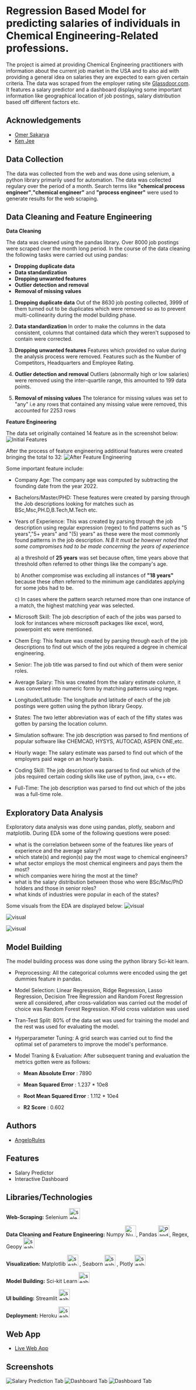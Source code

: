 
# Regression Based Model for predicting salaries of individuals in Chemical Engineering-Related professions.

The project is aimed at providing Chemical Engineering practitioners with information about the current job market in the USA and to also aid with providing a general idea on salaries they are expected to earn given certain criteria. The data was scraped from the employer rating site [Glassdoor.com](https://glassdoor.com). It features a salary predictor and a dashboard displaying some important information like geographical location of job postings, salary distribution based off different factors etc.

## Acknowledgements

 - [Omer Sakarya](https://github.com/arapfaik)
 - [Ken Jee](https://github.com/PlayingNumbers)
 
## Data Collection

The data was collected from the web and was done using selenium, a python library primarily used for automation. The data was collected regulary over the period of a month. Search terms like **"chemical process engineer"**,**"chemical engineer"** and **"process engineer"** were used to generate results for the web scraping.


## Data Cleaning and Feature Engineering

**Data Cleaning**

The data was cleaned using the pandas library. Over 8000 job postings were scraped over the month long period. In the course of the data cleaning the following tasks were carried out using pandas:
- **Dropping duplicate data**
- **Data standardization**
- **Dropping unwanted features**
- **Outlier detection and removal**
- **Removal of missing values**

1) **Dropping duplicate data**
Out of the 8630 job posting collected, 3999 of them turned out to be duplicates which were removed so as to prevent multi-collinearity during the model building phase.

2) **Data standardization**
In order to make the columns in the data consistent, columns that contained data which they weren't supposed to contain were corrected.

3) **Dropping unwanted features**
Features which provided no value during the analysis process were removed. Features such as the Number of Competitors, Headquarters and Employee Rating.

4) **Outlier detection and removal**
Outliers (abnormally high or low salaries) were removed using the inter-quartile range, this amounted to 199 data points.

5) **Removal of missing values**
The tolerance for missing values was set to "any" i.e any rows that contained any missing value were removed, this accounted for 2253 rows

**Feature Engineering**


The data set originally contained 14 feature as in the screenshot below:
![Initial Features](https://github.com/AngeloRules/Regression-Based-Model-For-Predicting-Chemical-Engineers-Salaries/blob/main/Screenshot%20(10).png?raw=true)


After the process of feature engineering additional features were created bringing the total to 32:
![After Feature Engineering](https://github.com/AngeloRules/Regression-Based-Model-For-Predicting-Chemical-Engineers-Salaries/blob/main/Screenshot%20(11).png?raw=true)


Some important feature include:

- Company Age: The company age was computed by subtracting the founding date from the year 2022.

- Bachelors/Master/PHD: These features were created by parsing through the Job descriptions looking for matches such as BSc,Msc,PH.D,B.Tech,M.Tech etc.

- Years of Experience: This was created by parsing through the job description using regular expression (regex) to find patterns such as "5 years","5+ years" and "(5) years" as these were the most commonly found patterns in the job description. 
 *N.B* *It must be however noted that some compromises had to be made concerning the years of experience*
 
   a) a threshold of **25 years** was set because often, time years above that threshold often referred to other things like the company's age. 
   
   b) Another compromise was excluding all instances of **"18 years"** because these often referred to the minimum age candidates applying for some jobs had to be.
   
   c) In cases where the pattern search returned more than one instance of a match, the highest matching year was selected.
   
- Microsoft Skill: The job description of each of the jobs was parsed to look for instances where microsoft packages like excel, word, powerpoint etc were mentioned.

- Chem Eng: This feature was created by parsing through each of the job descriptions to find out which of the jobs required a degree in chemical engineering.

- Senior: The job title was parsed to find out which of them were senior roles.

- Average Salary: This was created from the salary estimate column, it was converted into numeric form by matching patterns using regex.

- Longitude/Latitude: The longitude and latitude of each of the job postings were gotten using the python library Geopy.

- States: The two letter abbreviation was of each of the fifty states was gotten by parsing the location column.

- Simulation software: The job description was parsed to find mentions of popular software like CHEMCAD, HYSYS, AUTOCAD, ASPEN ONE,etc.

- Hourly wage: The salary estimate was parsed to find out which of the employers paid wage on an hourly basis.

- Coding Skill: The job description was parsed to find out which of the jobs required certain coding skills like use of python, java, c++ etc.

- Full-Time: The job description was parsed to find out which of the jobs was a full-time role.


## Exploratory Data Analysis


Exploratory data analysis was done using pandas, plotly, seaborn and matplotlib. During EDA some of the following questions were posed:
- what is the correlation between some of the features like years of experience and the average salary?
- which state(s) and region(s) pay the most wage to chemical engineers?
- what sector employs the most chemical engineers and pays them the most?
- which companies were hiring the most at the time?
- what is the salary distribution between those who were BSc/Msc/PhD holders and those in senior roles?
- what kinds of industries were popular in each of the states?

Some visuals from the EDA are displayed below:
![visual](https://github.com/AngeloRules/Regression-Based-Model-For-Predicting-Chemical-Engineers-Salaries/blob/main/Screenshot%20(12).png?raw=true)

![visual](https://github.com/AngeloRules/Regression-Based-Model-For-Predicting-Chemical-Engineers-Salaries/blob/main/Screenshot%20(13).png?raw=true)

![visual](https://github.com/AngeloRules/Regression-Based-Model-For-Predicting-Chemical-Engineers-Salaries/blob/main/Screenshot%20(14).png?raw=true)



## Model Building


The model building process was done using the python library Sci-kit learn.
- Preprocessing: All the categorical columns were encoded using the get dummies feature in pandas.
- Model Selection: Linear Regression, Ridge Regression, Lasso Regression, Decision Tree Regression and Random Forest Regression were all considered, after cross-validation was carried out the model of choice was Random Forest Regression. KFold cross validation was used
- Tran-Test Split: 80% of the data set was used for training the model and the rest was used for evaluating the model.
- Hyperparameter Tuning: A grid search was carried out to find the optimal set of parameters to improve the model's performance. 
- Model Traning & Evaluation: After subsequent traning and evaluation the metrics gotten were as follows:

    - **Mean Absolute Error** : 7890

    - **Mean Squared Error** : 1.237 * 10e8

    - **Root Mean Squared Error** : 1.112 * 10e4

    - **R2 Score** : 0.602


## Authors

- [AngeloRules](https://www.github.com/AngeloRules)


## Features

- Salary Predictor
- Interactive Dashboard


## Libraries/Technologies
**Web-Scraping:** Selenium <img alt="selenium" width="30px" src="https://raw.githubusercontent.com/devicons/devicon/1119b9f84c0290e0f0b38982099a2bd027a48bf1/icons/selenium/selenium-original.svg" />

**Data Cleaning and Feature Engineering:** Numpy <img alt="Numpy" width="30px" src="https://raw.githubusercontent.com/devicons/devicon/1119b9f84c0290e0f0b38982099a2bd027a48bf1/icons/numpy/numpy-original.svg" />, Pandas <img alt="Pandas" width="30px" src="https://raw.githubusercontent.com/devicons/devicon/1119b9f84c0290e0f0b38982099a2bd027a48bf1/icons/pandas/pandas-original.svg" />, Regex, Geopy <img alt="seaborn" width="30px" src="https://geopy.readthedocs.io/en/stable/_images/logo-wide.png" />


**Visualization:** Matplotlib <img alt="seaborn" width="30px" src="https://seeklogo.com/images/M/matplotlib-logo-7676870AC0-seeklogo.com.png" />
 , Seaborn <img alt="seaborn" width="30px" src="https://github.com/mwaskom/seaborn/raw/master/doc/_static/logo-wide-lightbg.svg" />
, Plotly <img alt="seaborn" width="30px" src="https://www.vectorlogo.zone/logos/plot_ly/plot_ly-ar21.svg" />


**Model Building:** Sci-kit Learn <img alt="seaborn" width="30px" src="https://seeklogo.com/images/S/scikit-learn-logo-8766D07E2E-seeklogo.com.png" />


**UI building:** Streamlit <img alt="seaborn" width="30px" src="https://seeklogo.com/images/S/streamlit-logo-1A3B208AE4-seeklogo.com.png" /> 

**Deployment:** Heroku <img alt="seaborn" width="30px" src="https://raw.githubusercontent.com/devicons/devicon/1119b9f84c0290e0f0b38982099a2bd027a48bf1/icons/heroku/heroku-original.svg" />


## Web App
 - [Live Web App](https://predictchemsalaries.herokuapp.com/)


## Screenshots

![Salary Prediction Tab](https://github.com/AngeloRules/Regression-Based-Model-For-Predicting-Chemical-Engineers-Salaries/blob/main/Screenshot%20(6).png)
![Dashboard Tab](https://github.com/AngeloRules/Regression-Based-Model-For-Predicting-Chemical-Engineers-Salaries/blob/main/Screenshot%20(7).png)
![Dashboard Tab](https://github.com/AngeloRules/Regression-Based-Model-For-Predicting-Chemical-Engineers-Salaries/blob/main/Screenshot%20(8).png)





